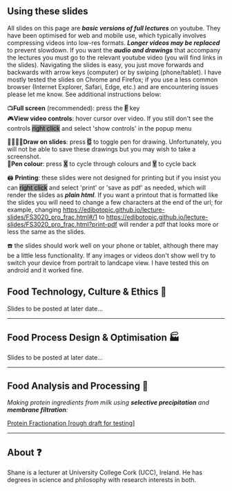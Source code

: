## Using these slides
All slides on this page are ***basic versions of full lectures*** on youtube. They have been optimised for web and mobile use, which typically involves compressing videos into low-res formats. ***Longer videos may be replaced*** to prevent slowdown. If you want the ***audio and drawings*** that accompany the lectures you must go to the relevant youtube video (you will find links in the slides). Navigating the slides is easy, you just move forwards and backwards with arrow keys (computer) or by swiping (phone/tablet). I have mostly tested the slides on Chrome and Firefox; if you use a less common browser (Internet Explorer, Safari, Edge, etc.) and are encountering issues please let me know. See additional instructions below:  
  
📺**Full screen** (recommended): press the <mark style="background-color: rgb(153, 153, 153);outline-color: white;outline-style: solid;">F</mark> key  
🎮**View video controls**: hover cursor over video. If you still don't see the controls <mark style="background-color: rgb(153, 153, 153);outline-color: white;outline-style: solid;">right click</mark> and select 'show controls' in the popup menu
<!-- 🔎**Zoom in**: press <mark style="background-color: rgb(153, 153, 153);outline-color: white;outline-style: solid;">alt+leftmousebutton</mark>   -->
👨‍🎨👩‍🎨**Draw on slides**: press <mark style="background-color: rgb(153, 153, 153);outline-color: white;outline-style: solid;">C</mark> to toggle pen for drawing. Unfortunately, you will not be able to save these drawings but you may wish to take a screenshot.  
🌈**Pen colour**: press <mark style="background-color: rgb(153, 153, 153);outline-color: white;outline-style: solid;">X</mark> to cycle through colours and <mark style="background-color: rgb(153, 153, 153);outline-color: white;outline-style: solid;">Y</mark> to cycle back 

:printer: **Printing**: these slides were not designed for printing but if you insist you can <mark style="background-color: rgb(153, 153, 153);outline-color: white;outline-style: solid;">right click</mark> and select 'print' or 'save as pdf' as needed, which will render the slides as ***plain html***. If you want a printout that is formatted like the slides you will need to change a few characters at the end of the url; for example, changing https://edibotopic.github.io/lecture-slides/FS3020_pro_frac.html#/1 to https://edibotopic.github.io/lecture-slides/FS3020_pro_frac.html?print-pdf will render a pdf that looks more or less the same as the slides.

:phone: the slides should work well on your phone or tablet, although there may be a little less functionality. If any images or videos don't show well try to switch your device from portrait to landcape view. I have tested this on android and it worked fine. 

## Food Technology, Culture & Ethics :green_salad:
Slides to be posted at later date...

---

## Food Process Design & Optimisation :factory:
Slides to be posted at later date...

---

## Food Analysis and Processing :microscope:
*Making protein ingredients from milk using **selective precipitation** and **membrane filtration**:*

[Protein Fractionation [rough draft for testing]](http://edibotopic.github.io/lecture-slides/FS3020_pro_frac.html)

---

## About :question:
Shane is a lecturer at University College Cork (UCC), Ireland. He has degrees in science and philosophy with research interests in both.

